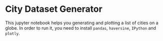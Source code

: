 # City Dataset Generator

This jupyter notebook helps you generating and plotting a list of cities on a globe.
In order to run it, you need to install `pandas`, `haversine`, `IPython` and `plotly`.